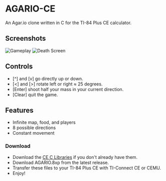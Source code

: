 # AGARIO-CE
An Agar.io clone written in C for the TI-84 Plus CE calculator.

## Screenshots
![Gameplay](https://user-images.githubusercontent.com/59743315/87750203-c9212280-c7c8-11ea-80c0-3500a542e862.png)
![Death Screen](https://user-images.githubusercontent.com/59743315/87750223-dc33f280-c7c8-11ea-9823-e667311727b7.png)

## Controls
- [^] and [v] go directly up or down.
- [<] and [>] rotate left or right ≈ 25 degrees. 
- [Enter] shoot half your mass in your current direction.
- [Clear] quit the game.

## Features
- Infinite map, food, and players
- 8 possible directions
- Constant movement

### Download
- Download the [CE C Libraries](https://github.com/CE-Programming/libraries/releases/tag/v8.8) if you don't already have them.
- Download AGARIO.8xp from the latest release.
- Transfer these files to your TI-84 Plus CE with TI-Connect CE or CEMU.
- Enjoy!
